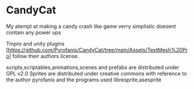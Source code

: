 # CandyCat

My atempt at making a candy crash like game
verry simplistic doesent contain any power ups

Tmpro and unity plugins
[https://github.com/Pyrofanis/CandyCat/tree/main/Assets/TextMesh%20Pro] follow their authors license.

scripts,scriptables,animations,scenes and prefabs are distributed under GPL v2.0
Sprites are distributed under creative commons with reference to the author pyrofanis
and the programs used libresprite,asesprite
